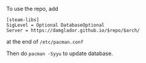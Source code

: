 To use the repo, add
```
[steam-libs]
SigLevel = Optional DatabaseOptional
Server = https://damglador.github.io/$repo/$arch/
```
at the end of `/etc/pacman.conf`

Then do `pacman -Syyu` to update database.
